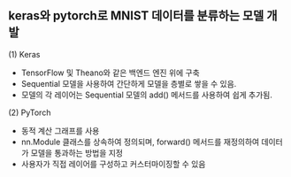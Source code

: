 ## keras와 pytorch로 MNIST 데이터를 분류하는 모델 개발
(1) Keras
- TensorFlow 및 Theano와 같은 백엔드 엔진 위에 구축
- Sequential 모델을 사용하여 간단하게 모델을 층별로 쌓을 수 있음.
- 모델의 각 레이어는 Sequential 모델의 add() 메서드를 사용하여 쉽게 추가됨.

(2) PyTorch
- 동적 계산 그래프를 사용
- nn.Module 클래스를 상속하여 정의되며, forward() 메서드를 재정의하여 데이터가 모델을 통과하는 방법을 지정
- 사용자가 직접 레이어를 구성하고 커스터마이징할 수 있음

